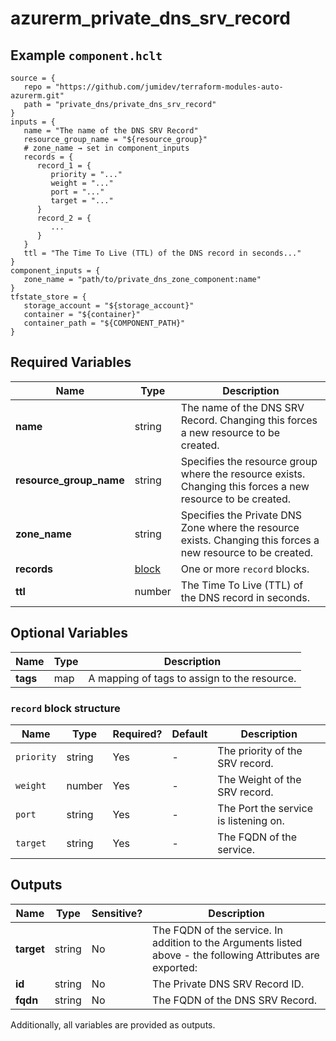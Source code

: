 # azurerm_private_dns_srv_record



## Example `component.hclt`

```hcl
source = {
   repo = "https://github.com/jumidev/terraform-modules-auto-azurerm.git"   
   path = "private_dns/private_dns_srv_record"   
}
inputs = {
   name = "The name of the DNS SRV Record"   
   resource_group_name = "${resource_group}"   
   # zone_name → set in component_inputs
   records = {
      record_1 = {
         priority = "..."         
         weight = "..."         
         port = "..."         
         target = "..."         
      }      
      record_2 = {
         ...
      }      
   }   
   ttl = "The Time To Live (TTL) of the DNS record in seconds..."   
}
component_inputs = {
   zone_name = "path/to/private_dns_zone_component:name"   
}
tfstate_store = {
   storage_account = "${storage_account}"   
   container = "${container}"   
   container_path = "${COMPONENT_PATH}"   
}
```

## Required Variables

| Name | Type |  Description |
| ---- | --------- |  ----------- |
| **name** | string |  The name of the DNS SRV Record. Changing this forces a new resource to be created. | 
| **resource_group_name** | string |  Specifies the resource group where the resource exists. Changing this forces a new resource to be created. | 
| **zone_name** | string |  Specifies the Private DNS Zone where the resource exists. Changing this forces a new resource to be created. | 
| **records** | [block](#record-block-structure) |  One or more `record` blocks. | 
| **ttl** | number |  The Time To Live (TTL) of the DNS record in seconds. | 

## Optional Variables

| Name | Type |  Description |
| ---- | --------- |  ----------- |
| **tags** | map |  A mapping of tags to assign to the resource. | 

### `record` block structure

| Name | Type | Required? | Default | Description |
| ---- | ---- | --------- | ------- | ----------- |
| `priority` | string | Yes | - | The priority of the SRV record. |
| `weight` | number | Yes | - | The Weight of the SRV record. |
| `port` | string | Yes | - | The Port the service is listening on. |
| `target` | string | Yes | - | The FQDN of the service. |



## Outputs

| Name | Type | Sensitive? | Description |
| ---- | ---- | --------- | --------- |
| **target** | string | No  | The FQDN of the service. In addition to the Arguments listed above - the following Attributes are exported: | 
| **id** | string | No  | The Private DNS SRV Record ID. | 
| **fqdn** | string | No  | The FQDN of the DNS SRV Record. | 

Additionally, all variables are provided as outputs.
